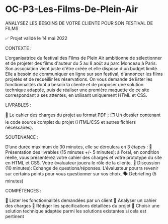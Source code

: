 # OC-P3-Les-Films-De-Plein-Air
ANALYSEZ LES BESOINS DE VOTRE CLIENTE POUR SON FESTIVAL DE FILMS

✅ Projet validé le 14 mai 2022

CONTEXTE :

L'organisatrice du festival des Films de Plein Air ambitionne de sélectionner et de projeter des films d'auteur du 5 au 8 août au parc Monceau à Paris.
Son association vient juste d'être créée et elle dispose d'un budget limité. 
Elle a besoin de communiquer en ligne sur son festival, d'annoncer les films projetés et de recueillir les réservations.
On vous demande de lister les fonctionnalités dont a besoin la cliente et de proposer une solution technique adaptée, 
puis de réaliser une première maquette de ce site correspondant à ses attentes, en utilisant uniquement HTML et CSS.

LIVRABLES :

📕 Le cahier des charges du projet au format PDF ;
🗂 Un dossier contenant le code source complet du projet (HTML/CSS et autres fichiers nécessaires).

SOUTENANCE :

D’une durée maximum de 30 minutes, elle se déroulera en 3 étapes :
🎤 Présentation des livrables (15 minutes +/- 5 minutes): 
à l'oral, en condition réelle, vous présenterez votre cahier des charges et votre prototype du site en HTML et CSS. 
Votre évaluateur jouera le rôle de la cliente.
💬 Discussion (10 minutes): Echange de questions/réponses. L’évaluateur pourra revenir sur certains points pour vous questionner sur vos choix.
🗣 Debriefing (5 minutes)

COMPÉTENCES :

🎯 Lister les fonctionnalités demandées par un client
🎯 Analyser un cahier des charges
🎯 Rédiger les spécifications détaillées du projet
🎯 Choisir une solution technique adaptée parmi les solutions existantes si cela est pertinent
